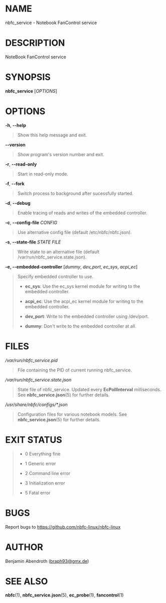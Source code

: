# NAME

nbfc_service - Notebook FanControl service

# DESCRIPTION

NoteBook FanControl service

# SYNOPSIS

**nbfc_service** \[*OPTIONS*\]

# OPTIONS

**-h**, **\--help**

> Show this help message and exit.

**\--version**

> Show program\'s version number and exit.

**-r**, **\--read-only**

> Start in read-only mode.

**-f**, **\--fork**

> Switch process to background after sucessfully started.

**-d**, **\--debug**

> Enable tracing of reads and writes of the embedded controller.

**-c**, **\--config-file** *CONFIG*

> Use alternative config file (default /etc/nbfc/nbfc.json).

**-s**, **\--state-file** *STATE FILE*

> Write state to an alternative file (default
> /var/run/nbfc_service.state.json).

**-e, \--embedded-controller** \[*dummy*, *dev_port*, *ec_sys*,
*acpi_ec*\]

> Specify embedded controller to use.
>
> -   **ec_sys**: Use the ec_sys kernel module for writing to the
>     embedded controller.
>
> -   **acpi_ec**: Use the acpi_ec kernel module for writing to the
>     embedded controller.
>
> -   **dev_port**: Write to the embedded controller using /dev/port.
>
> -   **dummy**: Don\'t write to the embedded controller at all.

# FILES

*/var/run/nbfc_service.pid*

> File containing the PID of current running nbfc_service.

*/var/run/nbfc_service.state.json*

> State file of nbfc_service. Updated every **EcPollInterval**
> milliseconds. See **nbfc_service.json**(5) for further details.

*/usr/share/nbfc/configs/\*.json*

> Configuration files for various notebook models. See
> **nbfc_service.json**(5) for further details.

# EXIT STATUS

> -   0 Everything fine
>
> -   1 Generic error
>
> -   2 Command line error
>
> -   3 Initialization error
>
> -   5 Fatal error

# BUGS

Report bugs to https://github.com/nbfc-linux/nbfc-linux

# AUTHOR

Benjamin Abendroth (braph93@gmx.de)

# SEE ALSO

**nbfc**(1), **nbfc_service.json**(5), **ec_probe**(1),
**fancontrol**(1)
